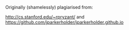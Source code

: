 Originally (shamelessly) plagiarised from:

http://cs.stanford.edu/~rpryzant/ and https://github.com/jparkerholder/jparkerholder.github.io
